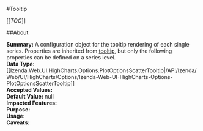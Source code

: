 #Tooltip

[[_TOC_]]

##About

**Summary:**  A configuration object for the tooltip rendering of each single series. Properties are inherited from <a href="#tooltip">tooltip</a>, but only the following properties can be defined on a series level.   
**Data Type:** [[Izenda.Web.UI.HighCharts.Options.PlotOptionsScatterTooltip|/API/Izenda/Web/UI/HighCharts/Options/Izenda-Web-UI-HighCharts-Options-PlotOptionsScatterTooltip]]  
**Accepted Values:**   
**Default Value:** null  
**Impacted Features:**   
**Purpose:**   
**Usage:**   
**Caveats:**   

